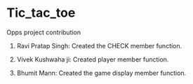 # Tic_tac_toe
Opps project
contribution
1. Ravi Pratap Singh: Created the CHECK member function.

2. Vivek Kushwaha ji: Created player member function.

3. Bhumit Mann: Created the game display member function.
